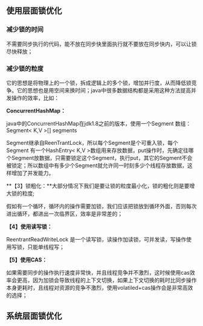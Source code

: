 
## 使用层面锁优化

### 减少锁的时间

不需要同步执行的代码，能不放在同步快里面执行就不要放在同步快内，可以让锁尽快释放；

### 减少锁的粒度

它的思想是将物理上的一个锁，拆成逻辑上的多个锁，增加并行度，从而降低锁竞争。它的思想也是用空间来换时间；java中很多数据结构都是采用这种方法提高并发操作的效率，比如：

**ConcurrentHashMap：**

java中的ConcurrentHashMap在jdk1.8之前的版本，使用一个Segment 数组：Segment< K,V >[] segments

Segment继承自ReenTrantLock，所以每个Segment是个可重入锁，每个Segment 有一个HashEntry< K,V >数组用来存放数据，put操作时，先确定往哪个Segment放数据，只需要锁定这个Segment，执行put，其它的Segment不会被锁定；所以数组中有多少个Segment就允许同一时刻多少个线程存放数据，这样增加了并发能力。

**【3】锁粗化：**大部分情况下我们是要让锁的粒度最小化，锁的粗化则是要增大锁的粒度; 

假如有一个循环，循环内的操作需要加锁，我们应该把锁放到循环外面，否则每次进出循环，都进出一次临界区，效率是非常差的；

**【4】使用读写锁：**

ReentrantReadWriteLock 是一个读写锁，读操作加读锁，可并发读，写操作使用写锁，只能单线程写；

**【5】使用CAS：**

如果需要同步的操作执行速度非常快，并且线程竞争并不激烈，这时候使用cas效率会更高，因为加锁会导致线程的上下文切换，如果上下文切换的耗时比同步操作本身更耗时，且线程对资源的竞争不激烈，使用volatiled+cas操作会是非常高效的选择；


## 系统层面锁优化